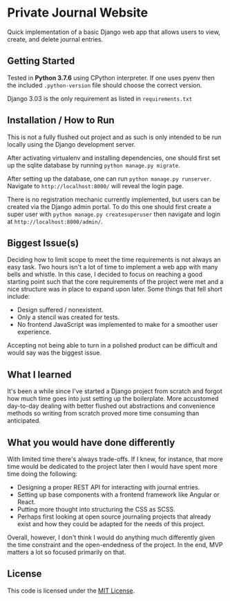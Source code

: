 # Private Journal Website

Quick implementation of a basic Django web app that allows users to view, create, and delete journal entries.

## Getting Started

Tested in **Python 3.7.6** using CPython interpreter. If one uses pyenv then the included `.python-version` file should choose the correct version.

Django 3.03 is the only requirement as listed in `requirements.txt`

## Installation / How to Run

This is not a fully flushed out project and as such is only intended to be run locally using the Django development server.

After activating virtualenv and installing dependencies, one should first set up the sqlite database by running `python manage.py migrate`.

After setting up the database, one can run `python manage.py runserver`. Navigate to `http://localhost:8000/` will reveal the login page.

There is no registration mechanic currently implemented, but users can be created via the Django admin portal. To do this
one should first create a super user with `python manage.py createsuperuser` then navigate and login at `http://localhost:8000/admin/`.

## Biggest Issue(s)

Deciding how to limit scope to meet the time requirements is not always an easy task. Two hours isn't a lot of time 
to implement a web app with many bells and whistle. In this case, I decided to focus on reaching a good starting point
such that the core requirements of the project were met and a nice structure was in place to expand upon later. Some things
that fell short include:

- Design suffered / nonexistent.
- Only a stencil was created for tests.
- No frontend JavaScript was implemented to make for a smoother user experience.

Accepting not being able to turn in a polished product can be difficult and would say was the biggest issue.

## What I learned

It's been a while since I've started a Django project from scratch and forgot how much time goes into just setting up the
boilerplate. More accustomed day-to-day dealing with better flushed out abstractions and convenience methods so 
writing from scratch proved more time consuming than anticipated.

## What you would have done differently

With limited time there's always trade-offs. If I knew, for instance, that more time would be dedicated to the
project later then I would have spent more time doing the following:
 
- Designing a proper REST API for interacting with journal entries.
- Setting up base components with a frontend framework like Angular or React.
- Putting more thought into structuring the CSS as SCSS.
- Perhaps first looking at open source journaling projects that already exist and how they could be adapted for the needs of this project.
 
Overall, however, I don't think I would do anything much differently given the 
time constraint and the open-endedness of the project. In the end, MVP matters a lot so focused primarily on that.

## License

This code is licensed under the [MIT License](https://opensource.org/licenses/MIT).
